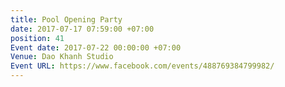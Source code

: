 ```yaml
---
title: Pool Opening Party
date: 2017-07-17 07:59:00 +07:00
position: 41
Event date: 2017-07-22 00:00:00 +07:00
Venue: Dao Khanh Studio
Event URL: https://www.facebook.com/events/488769384799982/
---
```


